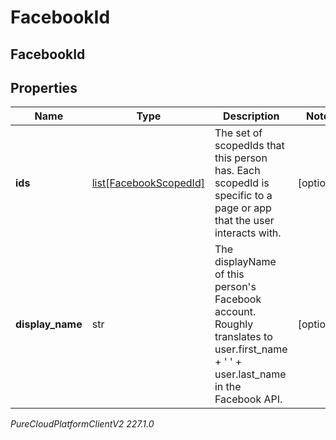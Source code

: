 # FacebookId

## FacebookId

## Properties

|Name | Type | Description | Notes|
|------------ | ------------- | ------------- | -------------|
| **ids** | [list[FacebookScopedId]](FacebookScopedId) | The set of scopedIds that this person has. Each scopedId is specific to a page or app that the user interacts with. | [optional] |
| **display_name** | str | The displayName of this person&#39;s Facebook account. Roughly translates to user.first_name + &#39; &#39; + user.last_name in the Facebook API. | [optional] |



_PureCloudPlatformClientV2 227.1.0_

